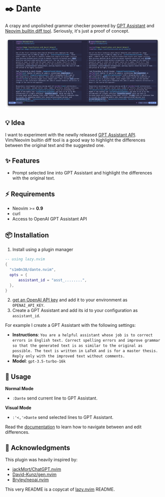 # ✒️ Dante

A crapy and unpolished grammar checker powered by [GPT Assistant](https://openai.com/blog/introducing-gpts) and [Neovim builtin diff tool](https://neovim.io/doc/user/diff.html). Seriously, it's just a proof of concept.

![example screenshot](https://github.com/S1M0N38/dante.nvim/blob/main/image.png?raw=true)

## 💡 Idea

I want to experiment with the newlly released [GPT Assistant API](https://platform.openai.com/docs/assistants/overview). Vim/Neovim builtin diff tool is a good way to highlight the differences between the original text and the suggested one.

## ✨ Features

- Prompt selected line into GPT Assistant and highlight the differences with the original text.

## ⚡️ Requirements

- Neovim >= **0.9**
- curl
- Access to OpenAI GPT Assistant API

## 📦 Installation

1. Install using a plugin manager

```lua
-- using lazy.nvim
{
  "s1m0n38/dante.nvim",
  opts = {
	  assistant_id = "asst_........",
  },
}
```

2. [get an OpenAI API key](https://platform.openai.com/docs/api-reference/introduction) and add it to your environment as `OPENAI_API_KEY`.
1. Create a GPT Assistant and add its id to your configuration as `assistant_id`.

For example I create a GPT Assistant with the following settings:

- **Instructions**: `You are a helpful assistant whose job is to correct errors in English text. Correct spelling errors and improve grammar so that the generated text is as similar to the original as possible. The text is written in LaTeX and is for a master thesis. Reply only with the improved text without comments.`
- **Model**: `gpt-3.5-turbo-16k`

## 🚀 Usage

**Normal Mode**

- `:Dante` send current line to GPT Assistant.

**Visual Mode**

- `:'<,'>Dante` send selected lines to GPT Assistant.

Read the [documentation](https://neovim.io/doc/user/diff.html) to learn how to navigate between and edit differences.

## 🙏 Acknowledgments

This plugin was heavily inspired by:

- [jackMort/ChatGPT.nvim](https://github.com/jackMort/ChatGPT.nvim)
- [David-Kunz/gen.nvim](https://github.com/David-Kunz/gen.nvim)
- [Bryley/neoai.nvim](https://github.com/Bryley/neoai.nvim)

This very README is a copycat of [lazy.nvim](https://github.com/folke/lazy.nvim) README.
